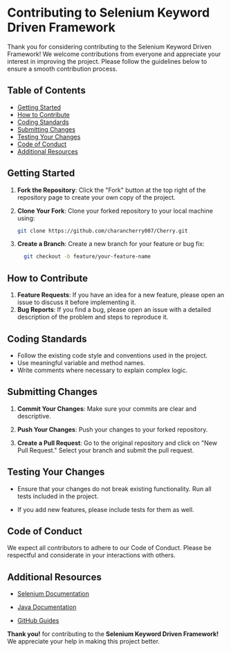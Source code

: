 # Contributing to Selenium Keyword Driven Framework

Thank you for considering contributing to the Selenium Keyword Driven Framework! We welcome contributions from everyone and appreciate your interest in improving the project. Please follow the guidelines below to ensure a smooth contribution process.

## Table of Contents

- [Getting Started](#getting-started)
- [How to Contribute](#how-to-contribute)
- [Coding Standards](#coding-standards)
- [Submitting Changes](#submitting-changes)
- [Testing Your Changes](#testing-your-changes)
- [Code of Conduct](#code-of-conduct)
- [Additional Resources](#additional-resources)

## Getting Started

1. **Fork the Repository**: Click the "Fork" button at the top right of the repository page to create your own copy of the project.
2. **Clone Your Fork**: Clone your forked repository to your local machine using:

   ```bash
   git clone https://github.com/charancherry007/Cherry.git
3. **Create a Branch**: Create a new branch for your feature or bug fix:

   ```bash
     git checkout -b feature/your-feature-name

## How to Contribute

1. **Feature Requests**: If you have an idea for a new feature, please open an issue to discuss it before implementing it.
2. **Bug Reports**: If you find a bug, please open an issue with a detailed description of the problem and steps to reproduce it.

## Coding Standards
- Follow the existing code style and conventions used in the project.
- Use meaningful variable and method names.
- Write comments where necessary to explain complex logic.

## Submitting Changes

1. **Commit Your Changes**: Make sure your commits are clear and descriptive.

2. **Push Your Changes**: Push your changes to your forked repository.

3. **Create a Pull Request**: Go to the original repository and click on "New Pull Request." Select your branch and submit the pull request.

## Testing Your Changes

- Ensure that your changes do not break existing functionality. Run all tests included in the project.

- If you add new features, please include tests for them as well.

## Code of Conduct

We expect all contributors to adhere to our Code of Conduct. Please be respectful and considerate in your interactions with others.

## Additional Resources

- [Selenium Documentation](https://www.selenium.dev/documentation/)

- [Java Documentation](https://docs.oracle.com/en/java/)

- [GitHub Guides](https://github.com/git-guides)

**Thank you!** for contributing to the **Selenium Keyword Driven Framework!** We appreciate your help in making this project better.
